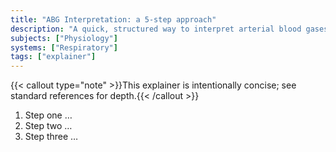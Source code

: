 ```yaml
---
title: "ABG Interpretation: a 5-step approach"
description: "A quick, structured way to interpret arterial blood gases."
subjects: ["Physiology"]
systems: ["Respiratory"]
tags: ["explainer"]
---
```


{{< callout type="note" >}}This explainer is intentionally concise; see standard references for depth.{{< /callout >}}

1. Step one …  
2. Step two …  
3. Step three …
